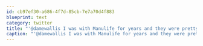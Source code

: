 ```yaml
---
id: cb97ef30-a686-4f7d-85cb-7e7a70d4f883
blueprint: text
category: twitter
title: "'@damewallis I was with Manulife for years and they were pretty good. (as far as the other options go)"
caption: "'@damewallis I was with Manulife for years and they were pretty good. (as far as the other options go)"
---
```

